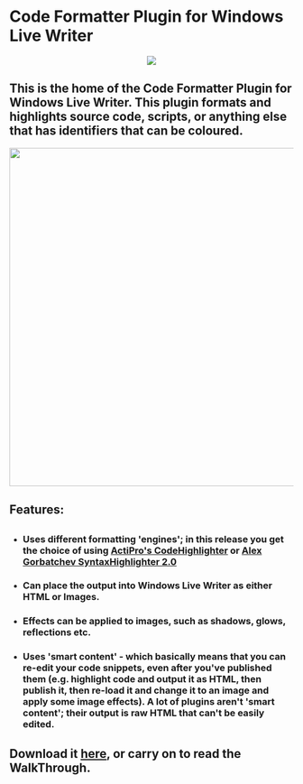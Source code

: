 # Code Formatter Plugin for Windows Live Writer #

<p align='center'>
<img src='http://codeformatterpluginforwindowslivewriter.googlecode.com/files/forgallery.png' />
</p>

## This is the home of the Code Formatter Plugin for Windows Live Writer.  This plugin formats and highlights source code, scripts, or anything else that has identifiers that can be coloured. ##

<img src='http://codeformatterpluginforwindowslivewriter.googlecode.com/files/walkthough4.1-linenumbers.png' align='center' width='800' height='600' />

## Features: ##
##  ##
  * ### Uses different formatting 'engines'; in this release you get the choice of using [ActiPro's CodeHighlighter](http://www.actiprosoftware.com/products/dotnet/aspnet/codehighlighter/default.aspx) or [Alex Gorbatchev SyntaxHighlighter 2.0](http://alexgorbatchev.com/SyntaxHighlighter/) ###
  * ### Can place the output into Windows Live Writer as either HTML or Images. ###
  * ### Effects can be applied to images, such as shadows, glows, reflections etc. ###
  * ### Uses 'smart content' - which basically means that you can re-edit your code snippets, even after you've published them (e.g. highlight code and output it as HTML, then publish it, then re-load it and change it to an image and apply some image effects).  A lot of plugins aren't 'smart content'; their output is raw HTML that can't be easily edited. ###
##  ##

## Download it [here](http://code.google.com/p/codeformatterpluginforwindowslivewriter/downloads/list), or carry on to read the WalkThrough. ##